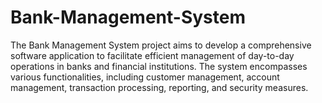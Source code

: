 # Bank-Management-System
The Bank Management System project aims to develop a comprehensive software application to facilitate  efficient management of day-to-day operations in banks and financial institutions. The system encompasses  various functionalities, including customer management, account management, transaction processing,  reporting, and security measures.
